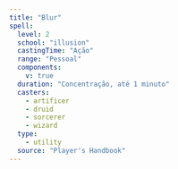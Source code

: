 ```yaml
---
title: "Blur"
spell:
  level: 2
  school: "illusion"
  castingTime: "Ação"
  range: "Pessoal"
  components:
    v: true
  duration: "Concentração, até 1 minuto"
  casters:
    - artificer
    - druid
    - sorcerer
    - wizard
  type:
    - utility
  source: "Player's Handbook"
---
```

